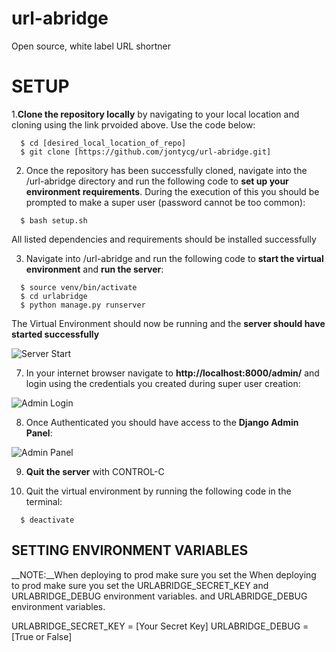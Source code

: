 # url-abridge
Open source, white label URL shortner

# SETUP

1.__Clone the repository locally__ by navigating to your local location and cloning using the link prvoided above. Use the code below:

```
  $ cd [desired_local_location_of_repo]
  $ git clone [https://github.com/jontycg/url-abridge.git]
```

2. Once the repository has been successfully cloned, navigate into the /url-abridge directory and run the following code to __set up
your environment requirements__.  During the execution of this you should be prompted to make a super user (password cannot be too common):

```
  $ bash setup.sh
```

All listed dependencies and requirements should be installed successfully


3. Navigate into /url-abridge and run the following code to __start the virtual environment__ and __run the server__:

```
  $ source venv/bin/activate
  $ cd urlabridge
  $ python manage.py runserver
```

The Virtual Environment should now be running and the __server should have started successfully__

![Server Start](https://lh3.googleusercontent.com/KYbazLNOaSLorGCGun5uwk6NRzTqi0tXfs0B7eut9geRSqNiE_6b_4XNpwp7zsuH7GIMsz9KkWdOJIIWOHSPX-RNxWpmhvIxA9tPu24OfKwuZwrY0MKB-FfWaYDqlm4oVDVAXx50wyTyAyfeDsnG_APuGI-q9nYnd6PrBrWOwA25o3e-Yzv-HZbHzKYv-ar2YDXlxq6SPPsbWEAFBp2-F3bUiDzIATD4uBrTWSM8XfSn8Vwjorxq53oxnQ_e1wxmTPZyxnJn44bhj-HmX7HFgaXOr9CcYMXjPnJJdOnhBhd3fTtJ242uRKMi8Oe9FMLZlw1zoJdmb8IjbONf-vZRPHv_my_lQSVXxgL0JC255lg_ZawyXaZtS4MBZl5OZJ5TtTbtdTDRJ8Hj9zqrTt14HxuwzV2ZFOHDhS_mauEecfhnQyyPhE0Xzs_6Z8HjxzcKFZ6z28ORFd4-zXDQVazrQfQU4hNqul1wB7lZFKg5fG5JFtB6fKxu9NUKByY150Um_yeuFelml3OJkmegcVy4kvzC0gADYbHIMn0Qu0CrI21ISjsJYyG4llRV3fuDiT7sAS9dzet8Fp7QYvUjQZ5IDo4luIV_CsFHSKk3l-sYv-Wln8ugs8GcLCJXiN1B8oPVhwZ2WegjKcSqbB7wM8g-mrcmCEYjqz_W4G2v1sI9nehLb5UvYj2gqg=w958-h358-no)

7. In your internet browser navigate to __http://localhost:8000/admin/__ and login using the credentials you created during super user creation:

![Admin Login](https://lh3.googleusercontent.com/isFdhPkGGwwtgz_QfNR7DXbxDIbBU8FMEqkBBEv3KM0Rqml9EiCcIxW0flMR3_jYelglnYe-qJ16UoQE0g1ciBQgCmXDXDe7P82yYRzgGInQMiixz4sf8gmlJXq66WlBJzisELk1MkMFidDMqRQuIGE37Q8kMeWFvR_3kuyH7twHtxWlmtlLAVIi4-R75O22Q4vqFbC1oLkkFBZOI_oiduGQ3ufX_kChN_G6gAeJvE88LWC60oP9SUhhXnRQ2mUS9mlmmLh36lg5Q7V3ptGkV-qDJL3ytygesKtn9kicz3PD90Lyst54ZrzN6IBCrk97EeqSpqZlhG7Qfa_pJnxtotFkBqBiBeHdmOQMksjIbYTDLt94_gCcpPL695AGxZ6EI78DEI-hembZZfQwm-N48qztiwLTSq0JkoPbh3N_JCHvnS4LARW_wYI8lXbZC9E-RXLxg_LsKD6m2nJKxpOZ15tD5tojCYR9vTr3B-kRW78vdfDwDSZb8PP_svQlq-4k3bJeWcQwrh_nK3vIMUOnlZN-s3_EyckXXowW1X67oZMhw7zmwp6JrFmIgkOHfzNNoV5BIZFfGvdU3ldx9hgDEGUch2blgAjIDEZLXFOVg8vKjWNHmDEWRzxmRnDR5Y_tjTHFlsHIEYjOW4yqO2HqO378xPtAMqcksxhtsBIVs6_gNPpNxpUkiw=w796-h596-no)

8. Once Authenticated you should have access to the __Django Admin Panel__:

![Admin Panel](https://lh3.googleusercontent.com/nAOfLLWcBfhLr2r1YaEuFjPvloFhh07YV358kKNawTSMqgolui6uMDIgtt_DMLyRKwpRiyJ_vOIxvO-g85Yl1jejQluZYHtWiPO7BvkZpfnXruz5MYCMmqztZca6xuM3hVnkmwY-F8Xtf4rGHJSUdz8wJP2UHGt7uCvihPsR0nSN4kCodRs25rWtOAyb_QBeoYQX92j1PRN8w4iOSSjDJlTExMd0LsbRo_DkH8Y-lqiGyraiLdCL8eL_l4yhovwgK_J5TP5o-8pOwcJSAEXourG19bzyPHGeCT19OwhRTI6GcwezY2G4wa0y1crtCjpEX2dKmY3PULoDCPm3Vq7RigclpcvNxG5HnJK0i0Rsf7nio1h7eSF6GOevL6IqdLqgZPXs7faqLxnNw9WeBNk19iC3_2wFkCsz_vgYD2FRhrj7OAGYrJYYpxanf_1nT51dZZLuPrhRg3eVwBYVVzDmoUr1VCbLGjI2D7NguIz5Q5Ga5U0JCeo7OmH1KB5O0rDX042V0Xa_loW2T2zg4uhehER6O0bdaQX4dadv22mUWssqZIBngOMsNEm82JU2YdjEovGUtbQY9yWPv5arpZiBPYBqTmDm_GMw5lh2bp22A1cFQrDxwZw_Z_AI7A1mlCwEPkKMwqKOfjOGnvgU_PBYY0E4pEpzHY4vuy1RcoMoo0iC0rnTTv4oag=w954-h362-no)

9. __Quit the server__ with CONTROL-C 

10. Quit the virtual environment by running the following code in the terminal:

```
  $ deactivate
```

## SETTING ENVIRONMENT VARIABLES

__NOTE:__When deploying to prod make sure you set the When deploying to prod make sure you set the URLABRIDGE_SECRET_KEY and URLABRIDGE_DEBUG environment variables. and URLABRIDGE_DEBUG environment variables.

URLABRIDGE_SECRET_KEY = [Your Secret Key]
URLABRIDGE_DEBUG = [True or False]
